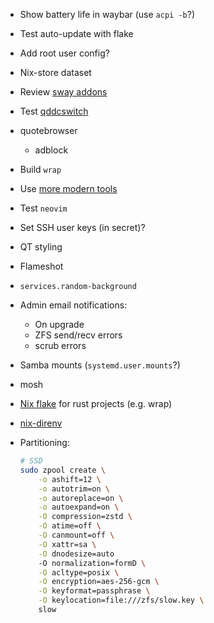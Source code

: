 - Show battery life in waybar (use `acpi -b`?)



- Test auto-update with flake
- Add root user config?
- Nix-store dataset
- Review [sway addons](https://github.com/swaywm/sway/wiki/Useful-add-ons-for-sway)
- Test [qddcswitch](https://codeberg.org/Okxa/qddcswitch)
- quotebrowser
  - adblock
- Build `wrap`
- Use [more modern tools](https://github.com/ibraheemdev/modern-unix)
- Test `neovim`
- Set SSH user keys (in secret)?
- QT styling
- Flameshot
- `services.random-background`
- Admin email notifications:
  - On upgrade
  - ZFS send/recv errors
  - scrub errors
- Samba mounts (`systemd.user.mounts`?)
- mosh

- [Nix flake](https://hoverbear.org/blog/a-flake-for-your-crate/) for rust projects (e.g. wrap)
- [nix-direnv](https://github.com/nix-community/nix-direnv)
- Partitioning:
  ```sh
  # SSD
  sudo zpool create \
      -o ashift=12 \
      -o autotrim=on \
      -o autoreplace=on \
      -o autoexpand=on \
      -O compression=zstd \
      -O atime=off \
      -O canmount=off \
      -O xattr=sa \
      -O dnodesize=auto
      -O normalization=formD \
      -O acltype=posix \
      -O encryption=aes-256-gcm \
      -O keyformat=passphrase \
      -O keylocation=file:///zfs/slow.key \
      slow
  ```
